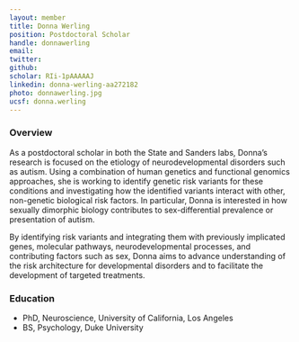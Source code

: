 ```yaml
---
layout: member
title: Donna Werling
position: Postdoctoral Scholar
handle: donnawerling
email: 
twitter:
github:
scholar: RIi-1pAAAAAJ
linkedin: donna-werling-aa272182
photo: donnawerling.jpg
ucsf: donna.werling
---
```


### Overview
As a postdoctoral scholar in both the State and Sanders labs, Donna’s research is focused on the etiology of neurodevelopmental disorders such as autism. Using a combination of human genetics and functional genomics approaches, she is working to identify genetic risk variants for these conditions and investigating how the identified variants interact with other, non-genetic biological risk factors. In particular, Donna is interested in how sexually dimorphic biology contributes to sex-differential prevalence or presentation of autism.

By identifying risk variants and integrating them with previously implicated genes, molecular pathways, neurodevelopmental processes, and contributing factors such as sex, Donna aims to advance understanding of the risk architecture for developmental disorders and to facilitate the development of targeted treatments.

### Education
- PhD, Neuroscience, University of California, Los Angeles
- BS, Psychology, Duke University